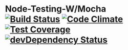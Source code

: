 # Node-Testing-W/Mocha [![Build Status](https://travis-ci.org/james-logan/nodetesting-mocha.svg?branch=master)](https://travis-ci.org/james-logan/nodetesting-mocha) [![Code Climate](https://codeclimate.com/github/james-logan/nodetesting-mocha/badges/gpa.svg)](https://codeclimate.com/github/james-logan/nodetesting-mocha) [![Test Coverage](https://codeclimate.com/github/james-logan/nodetesting-mocha/badges/coverage.svg)](https://codeclimate.com/github/james-logan/nodetesting-mocha/coverage) [![devDependency Status](https://david-dm.org/james-logan/nodetesting-mocha/dev-status.svg)](https://david-dm.org/james-logan/nodetesting-mocha#info=devDependencies)
